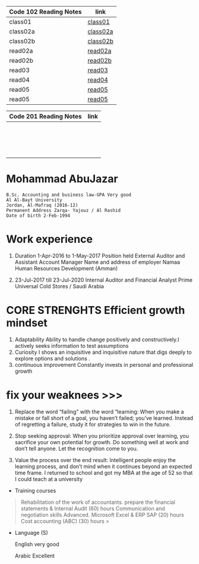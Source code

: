 

| Code 102 Reading Notes| link   |
| -----------| -----------------------|
| class01    |[class01](class01.md)   |
| class02a   |[class02a](class02a.md) |
| class02b   |[class02b](class02b.md) |
| read02a    |[read02a](read02a.md)   |
| read02b    |[read02b](read02b.md)   |
| read03     |[read03](read03.md)     |
| read04     |[read04](read04.md)     |
| read05     |[read05](read05.md)     |
| read05     |[read05](read05.md)     |



| Code 201 Reading Notes | link   |
| -----------| -----------------------|
|    |[]()   |
|    |[]()   |
|    |[]()   |
|    |[]()   |
|    |[]()   |
|    |[]()   |
|    |[]()   |
|    |[]()   |
|    |[]()   |
|    |[]()   |
|    |[]()   |
|    |[]()   |
|    |[]()   |
|    |[]()   |
|    |[]()   |
|    |[]()   |
# Mohammad AbuJazar
```
B.Sc. Accounting and business law-GPA Very good
Al Al-Bayt University
Jordan, Al-Mafraq (2016-12)
Permanent Address Zarqa- Yajouz / Al Rashid
Date of birth 2-Feb-1994
```
# Work experience
1. Duration 1-Apr-2016 to 1-May-2017
Position held External Auditor and Assistant Account Manager
Name and address of
employer
Namaa Human Resources Development (Amman)

2. 23-Jul-2017 till 23-Jul-2020
Internal Auditor and Financial Analyst 
Prime Universal Cold Stores / Saudi  Arabia

# CORE STRENGHTS Efficient growth mindset
1. Adaptability
   Ability to handle change positively and constructively.I actively seeks information to test assumptions 
2. Curiosity 
   I shows an inquisitive and inquisitive nature that digs deeply to explore options and solutions .
3. continuous improvement
   Constantly invests in personal and professional growth   
 
 # fix your weaknees >>>
1. Replace the word “failing” with the word “learning: When you make a mistake or fall short of a goal, you haven’t failed; you’ve learned. Instead of regretting a failure, study it for strategies to win in the future.

2. Stop seeking approval: When you prioritize approval over learning, you sacrifice your own potential for growth. Do something well at work and don’t tell anyone. Let the recognition come to you.

3. Value the process over the end result: Intelligent people enjoy the learning process, and don’t mind when it continues beyond an expected time frame. I returned to school and got my MBA at the age of 52 so that I could teach at a university
 

* Training courses 
> Rehabilitation of the work of accountants. prepare 
the financial statements & Internal Audit (60) hours
 Communication and negotiation skills Advanced.
 Microsoft Excel & ERP SAP (20) hours 
 Cost accounting (ABC) (30) hours >
 * Language (S)

    English very good 

    Arabic Excellent 